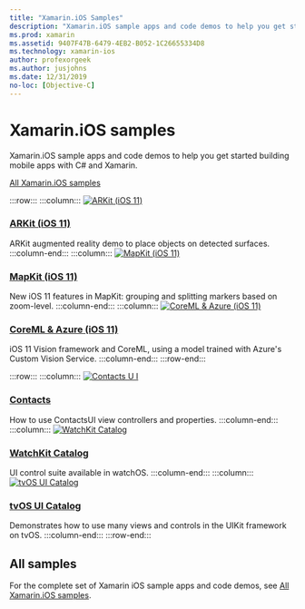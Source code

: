 ```yaml
---
title: "Xamarin.iOS Samples"
description: "Xamarin.iOS sample apps and code demos to help you get started building mobile apps with C# and Xamarin."
ms.prod: xamarin
ms.assetid: 9407F47B-6479-4EB2-B052-1C26655334D8
ms.technology: xamarin-ios
author: profexorgeek
ms.author: jusjohns
ms.date: 12/31/2019
no-loc: [Objective-C]
---
```


# Xamarin.iOS samples

Xamarin.iOS sample apps and code demos to help you get started building mobile apps with C# and Xamarin.

[All Xamarin.iOS samples](/samples/browse/?products=xamarin&term=Xamarin.iOS)

:::row:::
      :::column:::
[![ARKit (iOS 11)](images/arkit.png)](/samples/xamarin/ios-samples/ios11-arkitplacingobjects/)

### [ARKit (iOS 11)](/samples/xamarin/ios-samples/ios11-arkitplacingobjects/)

ARKit augmented reality demo to place objects on detected surfaces.
    :::column-end:::
    :::column:::
[![MapKit (iOS 11)](images/mapkit.png)](/samples/xamarin/ios-samples/ios11-mapkitsample/)

### [MapKit (iOS 11)](/samples/xamarin/ios-samples/ios11-mapkitsample/)

New iOS 11 features in MapKit: grouping and splitting markers based on zoom-level.
    :::column-end:::
    :::column:::
[![CoreML & Azure (iOS 11)](images/coremlazure.png)](/samples/xamarin/ios-samples/ios11-coremlazuremodel/)

### [CoreML & Azure (iOS 11)](/samples/xamarin/ios-samples/ios11-coremlazuremodel/)

iOS 11 Vision framework and CoreML, using a model trained with Azure's Custom Vision Service.
    :::column-end:::
:::row-end:::

:::row:::
    :::column:::
[![Contacts U I](images/contacts.png)](/samples/xamarin/ios-samples/contacts)

### [Contacts](/samples/xamarin/ios-samples/contacts)

How to use ContactsUI view controllers and properties.
    :::column-end:::
    :::column:::
[![WatchKit Catalog](images/watchos.png)](/samples/xamarin/ios-samples/watchos-watchkitcatalog/)

### [WatchKit Catalog](/samples/xamarin/ios-samples/watchos-watchkitcatalog/)

UI control suite available in watchOS.
    :::column-end:::
    :::column:::
[![tvOS UI Catalog](images/tvosui.png)](/samples/xamarin/ios-samples/tvos-uicatalog/)

### [tvOS UI Catalog](/samples/xamarin/ios-samples/tvos-uicatalog/)

Demonstrates how to use many views and controls in the UIKit framework on tvOS.
    :::column-end:::
:::row-end:::

## All samples

For the complete set of Xamarin iOS sample apps and code demos, see [All Xamarin.iOS samples](/samples/browse/?products=xamarin&term=Xamarin.iOS).